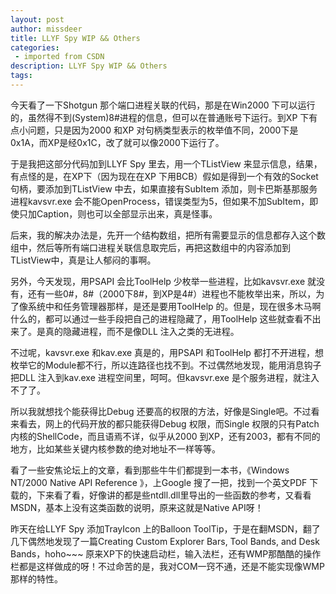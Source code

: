 ```yaml
---
layout: post
author: missdeer
title: LLYF Spy WIP && Others
categories: 
 - imported from CSDN
description: LLYF Spy WIP && Others
tags: 
---
```


今天看了一下Shotgun 那个端口进程关联的代码，那是在Win2000 下可以运行的，虽然得不到(System)8\#进程的信息，但可以在普通账号下运行。到XP 下有点小问题，只是因为2000 和XP 对句柄类型表示的枚举值不同，2000下是0x1A，而XP是经0x1C，改了就可以像2000下运行了。

于是我把这部分代码加到LLYF Spy 里去，用一个TListView 来显示信息，结果，有点怪的是，在XP下（因为现在在XP 下用BCB）假如是得到一个有效的Socket 句柄，要添加到TListView 中去，如果直接有SubItem 添加，则卡巴斯基那服务进程kavsvr.exe 会不能OpenProcess，错误类型为5，但如果不加SubItem，即使只加Caption，则也可以全部显示出来，真是怪事。

后来，我的解决办法是，先开一个结构数组，把所有需要显示的信息都存入这个数组中，然后等所有端口进程关联信息取完后，再把这数组中的内容添加到TListView中，真是让人郁闷的事啊。

另外，今天发现，用PSAPI 会比ToolHelp 少枚举一些进程，比如kavsvr.exe 就没有，还有一些0\#，8\#（2000下8\#，到XP是4\#）进程也不能枚举出来，所以，为了像系统中和任务管理器那样，是还是要用ToolHelp 的。但是，现在很多木马啊什么的，都可以通过一些手段把自己的进程隐藏了，用ToolHelp 这些就查看不出来了。是真的隐藏进程，而不是像DLL 注入之类的无进程。

不过呢，kavsvr.exe 和kav.exe 真是的，用PSAPI 和ToolHelp 都打不开进程，想枚举它的Module都不行，所以连路径也找不到。不过偶然地发现，能用消息钩子把DLL 注入到kav.exe 进程空间里，呵呵。但kavsvr.exe 是个服务进程，就注入不了了。

所以我就想找个能获得比Debug 还要高的权限的方法，好像是Single吧。不过看来看去，网上的代码开放的都只能获得Debug 权限，而Single 权限的只有Patch 内核的ShellCode，而且语焉不详，似乎从2000 到XP，还有2003，都有不同的地方，比如某些关键内核参数的绝对地址不一样等等。

看了一些安焦论坛上的文章，看到那些牛牛们都提到一本书，《Windows NT/2000 Native API Reference 》，上Google 搜了一把，找到一个英文PDF 下载的，下来看了看，好像讲的都是些ntdll.dll里导出的一些函数的参考，又看看MSDN，基本上没有这类函数的说明，原来这就是Native API呀！

昨天在给LLYF Spy 添加TrayIcon 上的Balloon ToolTip，于是在翻MSDN，翻了几下偶然地发现了一篇Creating Custom Explorer Bars, Tool Bands, and Desk Bands，hoho~~~ 原来XP下的快速启动栏，输入法栏，还有WMP那酷酷的操作栏都是这样做成的呀！不过命苦的是，我对COM一窍不通，还是不能实现像WMP 那样的特性。
